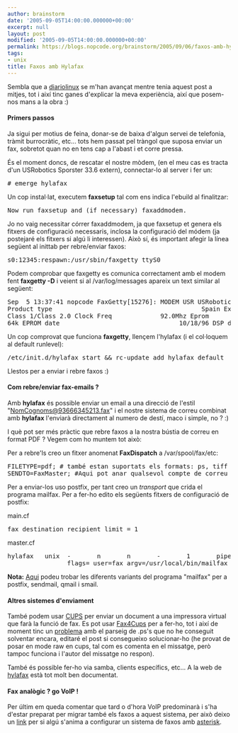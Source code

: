 ```yaml
---
author: brainstorm
date: '2005-09-05T14:00:00.000000+00:00'
excerpt: null
layout: post
modified: '2005-09-05T14:00:00.000000+00:00'
permalink: https://blogs.nopcode.org/brainstorm/2005/09/06/faxos-amb-hylafax/
tags:
- unix
title: Faxos amb Hylafax
---
```


Sembla que a [diariolinux][1] se m'han avançat mentre tenia aquest post a mitjes, tot i així tinc ganes d'explicar la meva experiència, així que posem-nos mans a la obra :) 

#### Primers passos

Ja sigui per motius de feina, donar-se de baixa d'algun servei de telefonia, tràmit burrocràtic, etc... tots hem passat pel tràngol que suposa enviar un fax, sobretot quan no en tens cap a l'abast i et corre pressa.

És el moment doncs, de rescatar el nostre mòdem, (en el meu cas es tracta d'un USRobotics Sporster 33.6 extern), connectar-lo al server i fer un:

<pre># emerge hylafax</pre>

<!--more-->

  
Un cop instal·lat, executem **faxsetup** tal com ens indica l'ebuild al finalitzar:

<pre>Now run faxsetup and (if necessary) faxaddmodem.</pre>

Jo no vaig necessitar córrer faxaddmodem, ja que faxsetup et genera els fitxers de configuració necessaris, inclosa la configuració del módem (ja postejaré els fitxers si algú li interessen). Això sí, és important afegir la línea següent al inittab per rebre/enviar faxos:

<pre>s0:12345:respawn:/usr/sbin/faxgetty ttyS0</pre>

Podem comprobar que faxgetty es comunica correctament amb el modem fent **faxgetty -D** i veient si al /var/log/messages apareix un text similar al següent:

<pre>Sep  5 13:37:41 nopcode FaxGetty[15276]: MODEM USR USRobotics Sportster Voice 33600 Fax Rev. 2.0/Configuration Profile...
Product type                                        Spain External Options      V32bis,V.FC,V.34+ Fax Options            
Class 1/Class 2.0 Clock Freq             92.0Mhz Eprom                  256k Ram
64k EPROM date                                10/18/96 DSP date            10/18/96 EPROM rev 2.0  DSP rev 2.0
</pre>

Un cop comprovat que funciona **faxgetty**, llençem l'hylafax (i el col·loquem al default runlevel):

<pre>/etc/init.d/hylafax start && rc-update add hylafax default</pre>

Llestos per a enviar i rebre faxos :) 

#### Com rebre/enviar fax-emails ?

Amb **hylafax** és possible enviar un email a una direcció de l'estil "NomCognoms@93666345213.fax" i el nostre sistema de correu combinat amb **hylafax** l'enviarà directament al numero de destí, maco i simple, no ? :) 

I què pot ser més pràctic que rebre faxos a la nostra bústia de correu en format PDF ? Vegem com ho muntem tot això:

Per a rebre'ls creo un fitxer anomenat **FaxDispatch** a /var/spool/fax/etc:

<pre>FILETYPE=pdf; # també estan suportats els formats: ps, tiff
SENDTO=FaxMaster; #Aqui pot anar qualsevol compte de correu del sistema
</pre>

Per a enviar-los uso postfix, per tant creo un *transport* que crida el programa mailfax. Per a fer-ho edito els següents fitxers de configuració de postfix:

main.cf

<pre>fax_destination_recipient_limit = 1
</pre>

master.cf

<pre>hylafax   unix  -       n       n       -       1       pipe
                flags= user=fax argv=/usr/local/bin/mailfax ${user} ${recipient} ${sender}
</pre>

**Nota:** [Aqui][2] podeu trobar les diferents variants del programa "mailfax" per a postfix, sendmail, qmail i smail.

#### Altres sistemes d'enviament

També podem usar [CUPS][3] per enviar un document a una impressora virtual que farà la funció de fax. Es pot usar [Fax4Cups][4] per a fer-ho, tot i així de moment tinc un [problema][5] amb el parseig de .ps's que no he conseguit solventar encara, editaré el post si consegueixo solucionar-ho (he provat de posar en mode raw en cups, tal com es comenta en el missatge, però tampoc funciona i l'autor del missatge no respon).

També és possible fer-ho via samba, clients específics, etc... A la web de [hylafax][6] està tot molt ben documentat.

#### Fax analògic ? go VoIP !

Per últim em queda comentar que tard o d'hora VoIP predominarà i s'ha d'estar preparat per migrar també els faxos a aquest sistema, per això deixo un [link][7] per si algú s'anima a configurar un sistema de faxos amb [asterisk][8].

 [1]: https://www.diariolinux.com/tiki-read_article.php?articleId=21&page=1
 [2]: ftp://ftp.hylafax.org/source/CVS/faxmail/
 [3]: https://www.cups.org/
 [4]: https://vigna.dsi.unimi.it/fax4CUPS/
 [5]: https://www.hylafax.org/archive/2002-09/msg00167.html
 [6]: https://www.hylafax.org/links.html#clients
 [7]: https://www.voip-info.org/wiki-Asterisk+fax
 [8]: https://www.asterisk.org/